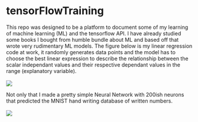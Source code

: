 # tensorFlowTraining
This repo was designed to be a platform to document some of my learning of machine learning (ML) and the tensorflow API. I have already studied some books I bought from humble bundle about ML and based off that wrote very rudimentary ML models. 
The figure below is my linear regression code at work, it randomly generates data points and the model has to choose the best linear expression to describe the relationship between the scalar independant values and their respective dependant values in the range (explanatory variable).
<br></br>
<img src='https://i.imgur.com/EVfahkT.png' />

Not only that I made a pretty simple Neural Network with 200ish neurons that predicted the MNIST hand writing database of written numbers.
<br></br>
<img src='https://i.imgur.com/gKxyWoX.png' />
